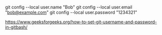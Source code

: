 git config --local user.name "Bob"
git config --local user.email "bob@example.com"
git config --local user.password "1234321"

https://www.geeksforgeeks.org/how-to-set-git-username-and-password-in-gitbash/